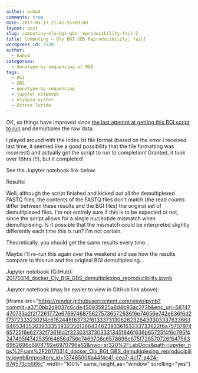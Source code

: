 ```yaml
---
author: kubu4
comments: true
date: 2017-03-17 21:41:55+00:00
layout: post
slug: computing-oly-bgi-gbs-reproducibility-fail-2
title: Computing – Oly BGI GBS Reproducibility; fail?
wordpress_id: 2520
author:
  - kubu4
categories:
  - Genotype-by-sequencing at BGI
tags:
  - BGI
  - GBS
  - genotype-by-sequencing
  - jupyter notebook
  - olympia oyster
  - Ostrea lurida
---
```


OK, so things have improved since [the last attempt at getting this BGI script to run](http://onsnetwork.org/kubu4/2017/03/14/computing-oly-bgi-gbs-reproducibility-fail-but-less-so-than-last-time/) and demultiplex the raw data.

I played around with the index.lst file format (based on the error I received last time, it seemed like a good possibility that the file formatting was incorrect) and actually got the script to run to completion! Granted, it took over 16hrs (!!), but it completed!

See the Jupyter notebook link below.



Results:

Well, although the script finished and kicked out all the demultiplexed FASTQ files, the contents of the FASTQ files don't match (the read counts differ between these results and the BGI files) the original set of demultiplexed files. I'm not entirely sure if this is to be expected or not, since the script allows for a single nucleotide mismatch when demultiplexing. Is it possible that the mismatch could be interpreted slightly differently each time this is run? I'm not certain.

Theoretically, you should get the same results every time...

Maybe I'll re-run this again over the weekend and see how the results compare to this run and the original BGI demultiplexing...

Jupyter notebook (GitHub): [20170314_docker_Oly_BGI_GBS_demultiplexing_reproducibility.ipynb](https://github.com/sr320/LabDocs/blob/master/jupyter_nbs/sam/20170314_docker_Oly_BGI_GBS_demultiplexing_reproducibility.ipynb)



Jupyter notebook (may be easier to view in GitHub link above):

[iframe src="https://render.githubusercontent.com/view/ipynb?commit=a3710bb2d9037c6cde450935925a8d4b93ac373b&enc_url=68747470733a2f2f7261772e67697468756275736572636f6e74656e742e636f6d2f73723332302f4c6162446f63732f613337313062623264393033376336636465343530393335393235613864346239336163333733622f6a7570797465725f6e62732f73616d2f32303137303331345f646f636b65725f4f6c795f4247495f4742535f64656d756c7469706c6578696e675f726570726f6475636962696c6974792e6970796e62&nwo=sr320%2FLabDocs&path=jupyter_nbs%2Fsam%2F20170314_docker_Oly_BGI_GBS_demultiplexing_reproducibility.ipynb&repository_id=13746500#a44f4c41-cea7-4c17-a424-674573cb686c" width="100%" same_height_as="window" scrolling="yes"]
